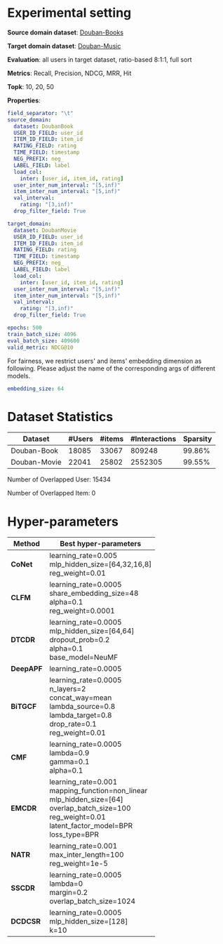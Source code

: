 # Experimental setting

**Source domain dataset**: [Douban-Books](https://www.douban.com/)

**Target domain dataset**: [Douban-Music](https://www.douban.com/)

**Evaluation**: all users in target dataset, ratio-based 8:1:1, full sort

**Metrics**: Recall, Precision, NDCG, MRR, Hit

**Topk**: 10, 20, 50

**Properties**:
```yaml
field_separator: "\t"
source_domain:
  dataset: DoubanBook
  USER_ID_FIELD: user_id
  ITEM_ID_FIELD: item_id
  RATING_FIELD: rating
  TIME_FIELD: timestamp
  NEG_PREFIX: neg_
  LABEL_FIELD: label
  load_col:
    inter: [user_id, item_id, rating]
  user_inter_num_interval: "[5,inf)"
  item_inter_num_interval: "[5,inf)"
  val_interval:
    rating: "[3,inf)"
  drop_filter_field: True

target_domain:
  dataset: DoubanMovie
  USER_ID_FIELD: user_id
  ITEM_ID_FIELD: item_id
  RATING_FIELD: rating
  TIME_FIELD: timestamp
  NEG_PREFIX: neg_
  LABEL_FIELD: label
  load_col:
    inter: [user_id, item_id, rating]
  user_inter_num_interval: "[5,inf)"
  item_inter_num_interval: "[5,inf)"
  val_interval:
    rating: "[3,inf)"
  drop_filter_field: True

epochs: 500
train_batch_size: 4096
eval_batch_size: 409600
valid_metric: NDCG@10


```
For fairness, we restrict users' and items' embedding dimension as following. Please adjust the name of the corresponding args of different models.
```yaml
embedding_size: 64
```

# Dataset Statistics
| Dataset      | #Users | #items | #Interactions | Sparsity |
|--------------|--------|--------|---------------|----------|
| Douban-Book  | 18085  | 33067  | 809248        | 99.86%   |
| Douban-Movie | 22041  | 25802  | 2552305       | 99.55%   |

Number of Overlapped User: 15434

Number of Overlapped Item: 0


# Hyper-parameters

| Method      | Best hyper-parameters                                                                                                                                                     |
|-------------|---------------------------------------------------------------------------------------------------------------------------------------------------------------------------|
| **CoNet**   | learning_rate=0.005<br/>mlp_hidden_size=[64,32,16,8]<br/>reg_weight=0.01                                                                                                  |
| **CLFM**    | learning_rate=0.0005<br/>share_embedding_size=48<br/>alpha=0.1<br/>reg_weight=0.0001                                                                                      |
| **DTCDR**   | learning_rate=0.0005<br/>mlp_hidden_size=[64,64]<br/>dropout_prob=0.2<br/>alpha=0.1<br/>base_model=NeuMF                                                                  |
| **DeepAPF** | learning_rate=0.0005                                                                                                                                                      |
| **BiTGCF**  | learning_rate=0.0005<br/>n_layers=2<br/>concat_way=mean<br/>lambda_source=0.8<br/>lambda_target=0.8<br/>drop_rate=0.1<br/>reg_weight=0.01                                 |
| **CMF**     | learning_rate=0.0005<br/>lambda=0.9<br/>gamma=0.1<br/>alpha=0.1                                                                                                           |
| **EMCDR**   | learning_rate=0.001<br/>mapping_function=non_linear<br/>mlp_hidden_size=[64]<br/>overlap_batch_size=100<br/>reg_weight=0.01<br/>latent_factor_model=BPR<br/>loss_type=BPR |
| **NATR**    | learning_rate=0.001<br/>max_inter_length=100<br/>reg_weight=1e-5                                                                                                          |
| **SSCDR**   | learning_rate=0.0005<br/>lambda=0<br/>margin=0.2<br/>overlap_batch_size=1024                                                                                              |
| **DCDCSR**  | learning_rate=0.0005<br/>mlp_hidden_size=[128]<br/>k=10                                                                                                                   |
